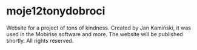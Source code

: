 # moje12tonydobroci

Website for a project of tons of kindness. Created by Jan Kamiński, it was used in the Mobirise software and more. 
The website will be published shortly. All rights reserved.
